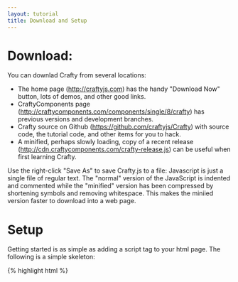 ```yaml
---
layout: tutorial
title: Download and Setup
---
```


# Download:

You can downlad Crafty from several locations:

* The home page (http://craftyjs.com) has the handy "Download Now" button, lots of demos, and other good links.
* CraftyComponents page (http://craftycomponents.com/components/single/8/crafty) has previous versions and development branches.
* Crafty source on Github (https://github.com/craftyjs/Crafty) with source code, the tutorial code, and other items for you to hack.
* A minified, perhaps slowly loading, copy of a recent release (http://cdn.craftycomponents.com/crafty-release.js) can be useful when first learning Crafty.

Use the right-click "Save As" to save Crafty.js to a file:  Javascript is just a single file of regular text.
The "normal" version of the JavaScript is indented and commented while the "minified" version has been compressed by shortening symbols and removing whitespace.  This makes the miniied version faster to download into a web page.

# Setup

Getting started is as simple as adding a script tag to your html page. The following is a simple skeleton:

{% highlight html %}
<!DOCTYPE html>
<head>	
	<script type="text/javascript" src="http://cdn.craftycomponents.com/crafty-release.js"></script>
</head>
<body>
	<script type="text/javascript">
		Crafty.init(400, 400);

		// YOUR GAME CODE

	</script>
</body>
</html>


{% endhighlight %}